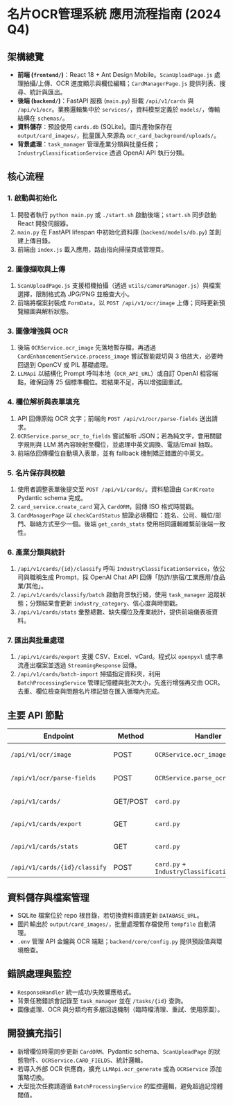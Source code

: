 # 名片OCR管理系統 應用流程指南 (2024 Q4)

## 架構總覽
- **前端 (`frontend/`)**：React 18 + Ant Design Mobile。`ScanUploadPage.js` 處理拍攝/上傳、OCR 進度顯示與欄位編輯；`CardManagerPage.js` 提供列表、搜尋、統計與匯出。
- **後端 (`backend/`)**：FastAPI 服務 (`main.py`) 掛載 `/api/v1/cards` 與 `/api/v1/ocr`。業務邏輯集中於 `services/`，資料模型定義於 `models/`，傳輸結構在 `schemas/`。
- **資料儲存**：預設使用 `cards.db` (SQLite)。圖片產物保存在 `output/card_images/`，批量匯入來源為 `ocr_card_background/uploads/`。
- **背景處理**：`task_manager` 管理產業分類與批量任務；`IndustryClassificationService` 透過 OpenAI API 執行分類。

## 核心流程

### 1. 啟動與初始化
1. 開發者執行 `python main.py` 或 `./start.sh` 啟動後端；`start.sh` 同步啟動 React 開發伺服器。
2. `main.py` 在 FastAPI lifespan 中初始化資料庫 (`backend/models/db.py`) 並創建上傳目錄。
3. 前端由 `index.js` 載入應用，路由指向掃描頁或管理頁。

### 2. 圖像擷取與上傳
1. `ScanUploadPage.js` 支援相機拍攝（透過 `utils/cameraManager.js`）與檔案選擇，限制格式為 JPG/PNG 並檢查大小。
2. 前端將檔案封裝成 `FormData`，以 `POST /api/v1/ocr/image` 上傳；同時更新預覽縮圖與解析狀態。

### 3. 圖像增強與 OCR
1. 後端 `OCRService.ocr_image` 先落地暫存檔，再透過 `CardEnhancementService.process_image` 嘗試智能裁切與 3 倍放大，必要時回退到 OpenCV 或 PIL 基礎處理。
2. `LLMApi` 以結構化 Prompt 呼叫本地（`OCR_API_URL`）或自訂 OpenAI 相容端點，確保回傳 25 個標準欄位。若結果不足，再以增強圖重試。

### 4. 欄位解析與表單填充
1. API 回傳原始 OCR 文字；前端向 `POST /api/v1/ocr/parse-fields` 送出請求。
2. `OCRService.parse_ocr_to_fields` 嘗試解析 JSON；若為純文字，會用關鍵字規則與 LLM 將內容映射至欄位，並處理中英文調換、電話/Email 抽取。
3. 前端依回傳欄位自動填入表單，並有 fallback 機制矯正錯置的中英文。

### 5. 名片保存與校驗
1. 使用者調整表單後提交至 `POST /api/v1/cards/`。資料驗證由 `CardCreate` Pydantic schema 完成。
2. `card_service.create_card` 寫入 `CardORM`，回傳 ISO 格式時間戳。
3. `CardManagerPage` 以 `checkCardStatus` 驗證必填欄位：姓名、公司、職位/部門、聯絡方式至少一個。後端 `get_cards_stats` 使用相同邏輯維繫前後端一致性。

### 6. 產業分類與統計
1. `/api/v1/cards/{id}/classify` 呼叫 `IndustryClassificationService`，依公司與職稱生成 Prompt，採 OpenAI Chat API 回傳「防詐/旅宿/工業應用/食品業/其他」。
2. `/api/v1/cards/classify/batch` 啟動背景執行緒，使用 `task_manager` 追蹤狀態；分類結果會更新 `industry_category`、信心度與時間戳。
3. `/api/v1/cards/stats` 彙整總數、缺失欄位及產業統計，提供前端儀表板資料。

### 7. 匯出與批量處理
1. `/api/v1/cards/export` 支援 CSV、Excel、vCard。程式以 `openpyxl` 或字串流產出檔案並透過 `StreamingResponse` 回傳。
2. `/api/v1/cards/batch-import` 掃描指定資料夾，利用 `BatchProcessingService` 管理記憶體與批次大小，先進行增強再交由 OCR。去重、欄位檢查與問題名片標記皆在匯入循環內完成。

## 主要 API 節點
| Endpoint | Method | Handler | 關鍵職責 |
| --- | --- | --- | --- |
| `/api/v1/ocr/image` | POST | `OCRService.ocr_image` | 上傳影像、進行增強與 OCR |
| `/api/v1/ocr/parse-fields` | POST | `OCRService.parse_ocr_to_fields` | 將 OCR 結果映射為 25 欄位 |
| `/api/v1/cards/` | GET/POST | `card.py` | 分頁查詢、建立名片資料 |
| `/api/v1/cards/export` | GET | `card.py` | 產出 CSV/Excel/vCard |
| `/api/v1/cards/stats` | GET | `card.py` | 名片完整度與產業統計 |
| `/api/v1/cards/{id}/classify` | POST | `card.py` + `IndustryClassificationService` | AI 產業分類 |

## 資料儲存與檔案管理
- SQLite 檔案位於 repo 根目錄，若切換資料庫請更新 `DATABASE_URL`。
- 圖片輸出於 `output/card_images/`，批量處理暫存檔使用 `tempfile` 自動清理。
- `.env` 管理 API 金鑰與 OCR 端點；`backend/core/config.py` 提供預設值與環境檢查。

## 錯誤處理與監控
- `ResponseHandler` 統一成功/失敗響應格式。
- 背景任務錯誤會記錄至 `task_manager` 並在 `/tasks/{id}` 查詢。
- 圖像處理、OCR 與分類均有多層回退機制（臨時檔清理、重試、使用原圖）。

## 開發擴充指引
- 新增欄位時需同步更新 `CardORM`、Pydantic schema、`ScanUploadPage` 的狀態物件、`OCRService.CARD_FIELDS`、統計邏輯。
- 若導入外部 OCR 供應商，擴充 `LLMApi.ocr_generate` 或為 `OCRService` 添加策略切換。
- 大型批次任務請遵循 `BatchProcessingService` 的監控邏輯，避免超過記憶體閾值。
